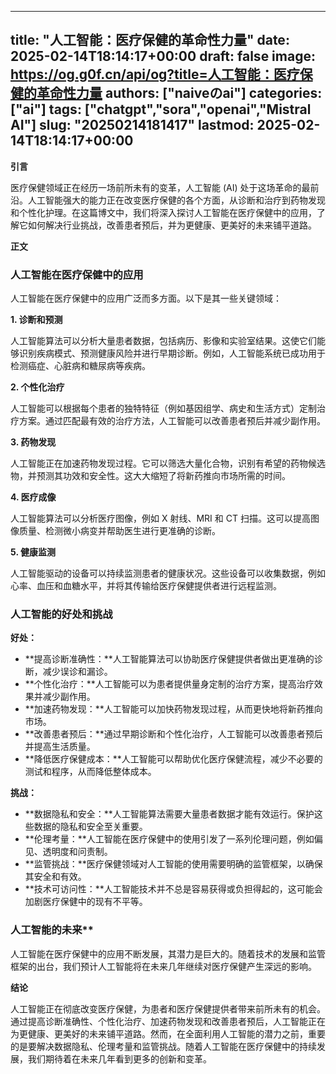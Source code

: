 
---
title: "人工智能：医疗保健的革命性力量"
date: 2025-02-14T18:14:17+00:00
draft: false
image: https://og.g0f.cn/api/og?title=人工智能：医疗保健的革命性力量
authors: ["naiveのai"]
categories: ["ai"]
tags: ["chatgpt","sora","openai","Mistral AI"]
slug: "20250214181417"
lastmod: 2025-02-14T18:14:17+00:00
---
**引言**

医疗保健领域正在经历一场前所未有的变革，人工智能 (AI) 处于这场革命的最前沿。人工智能强大的能力正在改变医疗保健的各个方面，从诊断和治疗到药物发现和个性化护理。在这篇博文中，我们将深入探讨人工智能在医疗保健中的应用，了解它如何解决行业挑战，改善患者预后，并为更健康、更美好的未来铺平道路。

**正文**

### 人工智能在医疗保健中的应用

人工智能在医疗保健中的应用广泛而多方面。以下是其一些关键领域：

**1. 诊断和预测**

人工智能算法可以分析大量患者数据，包括病历、影像和实验室结果。这使它们能够识别疾病模式、预测健康风险并进行早期诊断。例如，人工智能系统已成功用于检测癌症、心脏病和糖尿病等疾病。

**2. 个性化治疗**

人工智能可以根据每个患者的独特特征（例如基因组学、病史和生活方式）定制治疗方案。通过匹配最有效的治疗方法，人工智能可以改善患者预后并减少副作用。

**3. 药物发现**

人工智能正在加速药物发现过程。它可以筛选大量化合物，识别有希望的药物候选物，并预测其功效和安全性。这大大缩短了将新药推向市场所需的时间。

**4. 医疗成像**

人工智能算法可以分析医疗图像，例如 X 射线、MRI 和 CT 扫描。这可以提高图像质量、检测微小病变并帮助医生进行更准确的诊断。

**5. 健康监测**

人工智能驱动的设备可以持续监测患者的健康状况。这些设备可以收集数据，例如心率、血压和血糖水平，并将其传输给医疗保健提供者进行远程监测。

### 人工智能的好处和挑战

**好处：**

* **提高诊断准确性：**人工智能算法可以协助医疗保健提供者做出更准确的诊断，减少误诊和漏诊。
* **个性化治疗：**人工智能可以为患者提供量身定制的治疗方案，提高治疗效果并减少副作用。
* **加速药物发现：**人工智能可以加快药物发现过程，从而更快地将新药推向市场。
* **改善患者预后：**通过早期诊断和个性化治疗，人工智能可以改善患者预后并提高生活质量。
* **降低医疗保健成本：**人工智能可以帮助优化医疗保健流程，减少不必要的测试和程序，从而降低整体成本。

**挑战：**

* **数据隐私和安全：**人工智能算法需要大量患者数据才能有效运行。保护这些数据的隐私和安全至关重要。
* **伦理考量：**人工智能在医疗保健中的使用引发了一系列伦理问题，例如偏见、透明度和问责制。
* **监管挑战：**医疗保健领域对人工智能的使用需要明确的监管框架，以确保其安全和有效。
* **技术可访问性：**人工智能技术并不总是容易获得或负担得起的，这可能会加剧医疗保健中的现有不平等。

### 人工智能的未来**

人工智能在医疗保健中的应用不断发展，其潜力是巨大的。随着技术的发展和监管框架的出台，我们预计人工智能将在未来几年继续对医疗保健产生深远的影响。

**结论**

人工智能正在彻底改变医疗保健，为患者和医疗保健提供者带来前所未有的机会。通过提高诊断准确性、个性化治疗、加速药物发现和改善患者预后，人工智能正在为更健康、更美好的未来铺平道路。然而，在全面利用人工智能的潜力之前，重要的是要解决数据隐私、伦理考量和监管挑战。随着人工智能在医疗保健中的持续发展，我们期待着在未来几年看到更多的创新和变革。